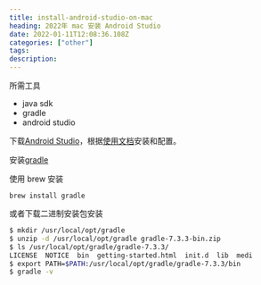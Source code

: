 ```yaml
---
title: install-android-studio-on-mac 
heading: 2022年 mac 安装 Android Studio
date: 2022-01-11T12:08:36.108Z
categories: ["other"]
tags: 
description: 
---
```


所需工具
- java sdk
- gradle
- android studio


下载[Android Studio](https://developer.android.com/studio)，根据[使用文档](https://developer.android.com/studio/install)安装和配置。


安装[gradle](https://gradle.org/install/)

使用 brew 安装
```
brew install gradle
```

或者下载二进制安装包安装
```bash
$ mkdir /usr/local/opt/gradle
$ unzip -d /usr/local/opt/gradle gradle-7.3.3-bin.zip
$ ls /usr/local/opt/gradle/gradle-7.3.3/
LICENSE  NOTICE  bin  getting-started.html  init.d  lib  medi
$ export PATH=$PATH:/usr/local/opt/gradle/gradle-7.3.3/bin
$ gradle -v
```


